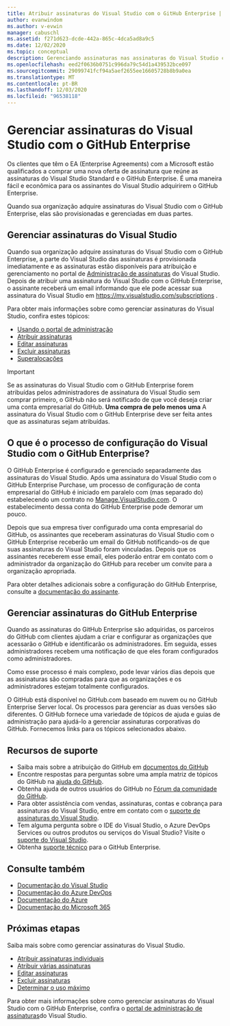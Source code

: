 ```yaml
---
title: Atribuir assinaturas do Visual Studio com o GitHub Enterprise | Microsoft Docs
author: evanwindom
ms.author: v-evwin
manager: cabuschl
ms.assetid: f271d623-dcde-442a-865c-4dca5ad8a9c5
ms.date: 12/02/2020
ms.topic: conceptual
description: Gerenciando assinaturas nas assinaturas do Visual Studio com o GitHub Enterprise
ms.openlocfilehash: eed2f0636b0751c996da79c54d1a439532bce097
ms.sourcegitcommit: 29099741fcf94a5aef2655ee16605728b8b9a0ea
ms.translationtype: MT
ms.contentlocale: pt-BR
ms.lasthandoff: 12/03/2020
ms.locfileid: "96538118"
---
```

# <a name="manage-visual-studio-subscriptions-with-github-enterprise"></a>Gerenciar assinaturas do Visual Studio com o GitHub Enterprise
Os clientes que têm o EA (Enterprise Agreements) com a Microsoft estão qualificados a comprar uma nova oferta de assinatura que reúne as assinaturas do Visual Studio Standard e o GitHub Enterprise. É uma maneira fácil e econômica para os assinantes do Visual Studio adquirirem o GitHub Enterprise. 

Quando sua organização adquire assinaturas do Visual Studio com o GitHub Enterprise, elas são provisionadas e gerenciadas em duas partes.

## <a name="manage-visual-studio-subscriptions"></a>Gerenciar assinaturas do Visual Studio
Quando sua organização adquire assinaturas do Visual Studio com o GitHub Enterprise, a parte do Visual Studio das assinaturas é provisionada imediatamente e as assinaturas estão disponíveis para atribuição e gerenciamento no portal de [Administração de assinaturas](https://manage.visualstudio.com) do Visual Studio. Depois de atribuir uma assinatura do Visual Studio com o GitHub Enterprise, o assinante receberá um email informando que ele pode acessar sua assinatura do Visual Studio em <https://my.visualstudio.com/subscriptions> .

Para obter mais informações sobre como gerenciar assinaturas do Visual Studio, confira estes tópicos:
- [Usando o portal de administração](using-admin-portal.md)
- [Atribuir assinaturas](assign-license.md)
- [Editar assinaturas](edit-license.md)
- [Excluir assinaturas](delete-license.md)
- [Superalocações](handle-overclaimed-license.md)

> [!Important]
> Se as assinaturas do Visual Studio com o GitHub Enterprise forem atribuídas pelos administradores de assinatura do Visual Studio sem comprar primeiro, o GitHub não será notificado de que você deseja criar uma conta empresarial do GitHub.  **Uma compra de pelo menos uma** A assinatura do Visual Studio com o GitHub Enterprise deve ser feita antes que as assinaturas sejam atribuídas.

## <a name="what-is-the-visual-studio-with-github-enterprise-setup-process"></a>O que é o processo de configuração do Visual Studio com o GitHub Enterprise?
O GitHub Enterprise é configurado e gerenciado separadamente das assinaturas do Visual Studio. Após uma assinatura do Visual Studio com o GitHub Enterprise Purchase, um processo de configuração de conta empresarial do GitHub é iniciado em paralelo com (mas separado do) estabelecendo um contrato no [Manage.VisualStudio.com](https://manage.visualstudio.com). O estabelecimento dessa conta do GitHub Enterprise pode demorar um pouco. 

Depois que sua empresa tiver configurado uma conta empresarial do GitHub, os assinantes que receberam assinaturas do Visual Studio com o GitHub Enterprise receberão um email do GitHub notificando-os de que suas assinaturas do Visual Studio foram vinculadas. Depois que os assinantes receberem esse email, eles poderão entrar em contato com o administrador da organização do GitHub para receber um convite para a organização apropriada.

Para obter detalhes adicionais sobre a configuração do GitHub Enterprise, consulte a [documentação do assinante](access-github.md).   

## <a name="manage-github-enterprise-subscriptions"></a>Gerenciar assinaturas do GitHub Enterprise
Quando as assinaturas do GitHub Enterprise são adquiridas, os parceiros do GitHub com clientes ajudam a criar e configurar as organizações que acessarão o GitHub e identificarão os administradores.  Em seguida, esses administradores recebem uma notificação de que eles foram configurados como administradores.  

Como esse processo é mais complexo, pode levar vários dias depois que as assinaturas são compradas para que as organizações e os administradores estejam totalmente configurados.

O GitHub está disponível no GitHub.com baseado em nuvem ou no GitHub Enterprise Server local.  Os processos para gerenciar as duas versões são diferentes.  O GitHub fornece uma variedade de tópicos de ajuda e guias de administração para ajudá-lo a gerenciar assinaturas corporativas do GitHub.  Fornecemos links para os tópicos selecionados abaixo.  

## <a name="support-resources"></a>Recursos de suporte

- Saiba mais sobre a atribuição do GitHub em [documentos do GitHub](https://docs.github.com/en/github/setting-up-and-managing-your-enterprise-account/managing-licenses-for-the-github-enterprise-and-visual-studio-bundle)
- Encontre respostas para perguntas sobre uma ampla matriz de tópicos do GitHub na [ajuda do GitHub](https://help.github.com/en).
- Obtenha ajuda de outros usuários do GitHub no [Fórum da comunidade do GitHub](https://github.community/).
- Para obter assistência com vendas, assinaturas, contas e cobrança para assinaturas do Visual Studio, entre em contato com o [suporte de assinaturas do Visual Studio](https://visualstudio.microsoft.com/subscriptions/support/).
- Tem alguma pergunta sobre o IDE do Visual Studio, o Azure DevOps Services ou outros produtos ou serviços do Visual Studio?  Visite o [suporte do Visual Studio](https://visualstudio.microsoft.com/support/).
- Obtenha [suporte técnico](https://support.microsoft.com/supportforbusiness/productselection?sapId=b77fe80f-5417-80bd-4b2a-275cf0018c24) para o GitHub Enterprise.   

## <a name="see-also"></a>Consulte também

- [Documentação do Visual Studio](/visualstudio/)
- [Documentação do Azure DevOps](/azure/devops/)
- [Documentação do Azure](/azure/)
- [Documentação do Microsoft 365](/microsoft-365/)

## <a name="next-steps"></a>Próximas etapas

Saiba mais sobre como gerenciar assinaturas do Visual Studio.
- [Atribuir assinaturas individuais](assign-license.md)
- [Atribuir várias assinaturas](assign-license-bulk.md)
- [Editar assinaturas](edit-license.md)
- [Excluir assinaturas](delete-license.md)
- [Determinar o uso máximo](maximum-usage.md)

Para obter mais informações sobre como gerenciar assinaturas do Visual Studio com o GitHub Enterprise, confira o [portal de administração de assinaturas](https://visualstudio.microsoft.com/subscriptions-administration/)do Visual Studio.